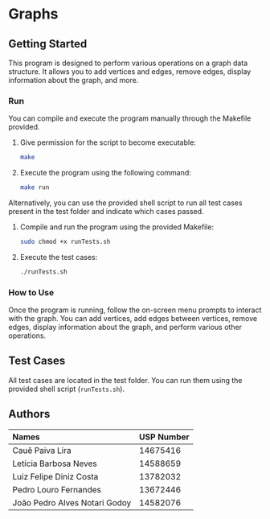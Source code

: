 # Graphs
## Getting Started

This program is designed to perform various operations on a graph data structure. It allows you to add vertices and edges, remove edges, display information about the graph, and more.

### Run

You can compile and execute the program manually through the Makefile provided.

1. Give permission for the script to become executable:

    ```bash
    make
    ```

2. Execute the program using the following command:

    ```bash
    make run
    ```

Alternatively, you can use the provided shell script to run all test cases present in the test folder and indicate which cases passed.

1. Compile and run the program using the provided Makefile:

    ```bash
    sudo chmod +x runTests.sh
    ```

2. Execute the test cases:

    ```bash
    ./runTests.sh
    ```

### How to Use

Once the program is running, follow the on-screen menu prompts to interact with the graph. You can add vertices, add edges between vertices, remove edges, display information about the graph, and perform various other operations.

## Test Cases

All test cases are located in the test folder. You can run them using the provided shell script (`runTests.sh`).

## Authors

| Names                         | USP Number |
| :---------------------------  | ---------- |
| Cauê Paiva Lira               | 14675416   |
| Letícia Barbosa Neves         | 14588659   |
| Luiz Felipe Diniz Costa       | 13782032   |
| Pedro Louro Fernandes         | 13672446   |
| João Pedro Alves Notari Godoy | 14582076   |


